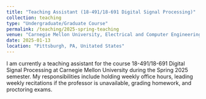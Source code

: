```yaml
---
title: "Teaching Assistant (18-491/18-691 Digital Signal Processing)"
collection: teaching
type: "Undergraduate/Graduate Course"
permalink: /teaching/2025-spring-teaching
venue: "Carnegie Mellon University, Electrical and Computer Engineering Department"
date: 2025-01-13
location: "Pittsburgh, PA, Unitated States"
---
```



I am currently a teaching assistant for the course 18-491/18-691 Digital Signal Processing at Carnegie Mellon University during the Spring 2025 semester. My responsibilities include holding weekly office hours, leading weekly recitations if the professor is unavailable, grading homework, and proctoring exams.